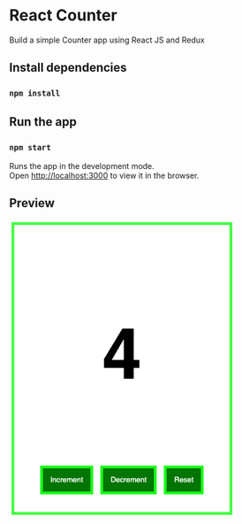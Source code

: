 # React Counter
Build a simple Counter app using React JS and Redux

## Install dependencies

### `npm install`

## Run the app

### `npm start`

Runs the app in the development mode.\
Open [http://localhost:3000](http://localhost:3000) to view it in the browser.

## Preview
![app preview](https://raw.githubusercontent.com/freelancerwebro/react_counter_ui/main/public/preview.png)

